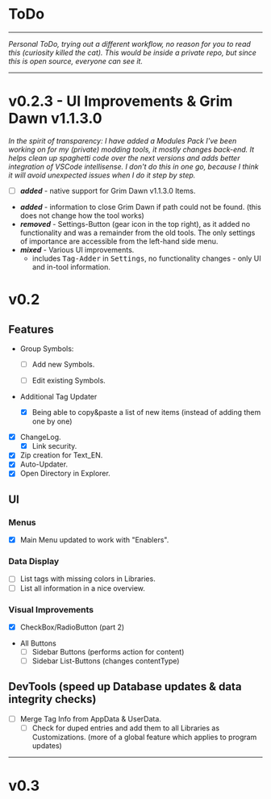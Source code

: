 # ToDo

---

*Personal ToDo, trying out a different workflow, no reason for you to read this (curiosity killed the cat). This would be inside a private repo, but since this is open source, everyone can see it.*

---

# v0.2.3 - UI Improvements & Grim Dawn v1.1.3.0

*In the spirit of transparency:*
*I have added a Modules Pack I've been working on for my (private) modding tools, it mostly changes back-end. It helps clean up spaghetti code over the next versions and adds better integration of VSCode intellisense. I don't do this in one go, because I think it will avoid unexpected issues when I do it step by step.*

- [ ] ***added*** - native support for Grim Dawn v1.1.3.0 Items.
- ***added*** - information to close Grim Dawn if path could not be found. (this does not change how the tool works)
- ***removed*** - Settings-Button (gear icon in the top right), as it added no functionality and was a remainder from the old tools. The only settings of importance are accessible from the left-hand side menu.
- ***mixed*** - Various UI improvements.
  * includes <kbd>Tag-Adder</kbd> in <kbd>Settings</kbd>, no functionality changes - only UI and in-tool information.


# v0.2

## Features

- Group Symbols:
  * [ ] Add new Symbols.
  
  * [ ] Edit existing Symbols.
  
* Additional Tag Updater
  
  * [x] Being able to copy&paste a list of new items (instead of adding them one by one)
  
* [x] ChangeLog.
  * [x] Link security.
* [x] Zip creation for Text_EN.
* [x] Auto-Updater.
* [x] Open Directory in Explorer.

## UI

### Menus

* [x] Main Menu updated to work with "Enablers".

### Data Display
- [ ] List tags with missing colors in Libraries.
- [ ] List all information in a nice overview.
### Visual Improvements
* [x] CheckBox/RadioButton (part 2)
* All Buttons
  * [ ] Sidebar Buttons (performs action for content)
  * [ ] Sidebar List-Buttons (changes contentType)

## DevTools (speed up Database updates & data integrity checks)

- [ ] Merge Tag Info from AppData & UserData.
  - [ ] Check for duped entries and add them to all Libraries as Customizations. (more of a global feature which applies to program updates)

---

# v0.3
